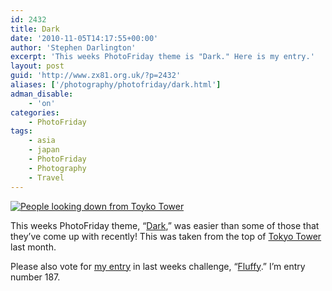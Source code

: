 ```yaml
---
id: 2432
title: Dark
date: '2010-11-05T14:17:55+00:00'
author: 'Stephen Darlington'
excerpt: 'This weeks PhotoFriday theme is "Dark." Here is my entry.'
layout: post
guid: 'http://www.zx81.org.uk/?p=2432'
aliases: ['/photography/photofriday/dark.html']
adman_disable:
    - 'on'
categories:
    - PhotoFriday
tags:
    - asia
    - japan
    - PhotoFriday
    - Photography
    - Travel
---
```


[![People looking down from Toyko Tower](https://i0.wp.com/farm5.staticflickr.com/4086/5094339270_4003f780b1.jpg?resize=500%2C333)](http://www.flickr.com/photos/stephendarlington/5094339270/ "People looking down from Toyko Tower by stephendarlington, on Flickr")

This weeks PhotoFriday theme, “[Dark](http://www.photofriday.com/archives/challenge/001030.php),” was easier than some of those that they’ve come up with recently! This was taken from the top of [Tokyo Tower](http://www.zx81.org.uk/travel/japan-tokyo.html) last month.

Please also vote for [my entry](http://www.zx81.org.uk/photography/photofriday/fluffy.html) in last weeks challenge, “[Fluffy](http://www.photofriday.com/linkviewer.php?id=1028).” I’m entry number 187.